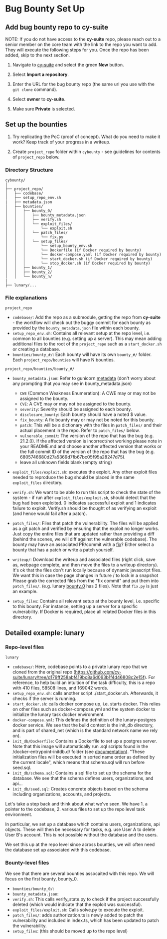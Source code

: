 # Bug Bounty Set Up

## Add bug bounty repo to cy-suite

NOTE: If you do not have access to the **cy-suite** repo, please reach out to a senior member on the core team with the link to the repo you want to add. They will execute the following steps for you. Once the repo has been added, skip to the next section.

1. Navigate to [cy-suite](https://github.com/cy-suite) and select the green **New** button.

2. Select **Import a repository**.

3. Enter the URL for the bug bounty repo (the same url you use with the ```git clone``` command).

4. Select **owner** to **cy-suite**.

5. Make sure **Private** is selected.

## Set up the bounties

1. Try replicating the PoC (proof of concept). What do you need to make it work? Keep track of your progress in a writeup.

2. Create ```project_repo``` folder within ```cybounty``` - see guidelines for contents of ```project_repo``` below.

### Directory Structure
```
cybounty/
│
├── project_repo/
│   ├── codebase/
│   ├── setup_repo_env.sh
|   ├── metadata.json
│   ├── bounties/
│   │   ├── bounty_0/
│   │   │   ├── bounty_metadata.json
│   │   │   ├── verify.sh
│   │   │   └── exploit_files/
│   │   │       └── exploit.sh
│   │   │   └── patch_files/
│   │   │       └── fix.py
│   │   │   └── setup_files/
│   │   │       └── setup_bounty_env.sh
│   │   │       └── Dockerfile (if Docker required by bounty)
│   │   │       └── docker-compose.yaml (if Docker required by bounty)
│   │   │       └── start_docker.sh (if Docker required by bounty)
│   │   │       └── stop_docker.sh (if Docker required by bounty)
│   │   ├── bounty_1/
│   │   ├── bounty_2/
│   │   └── bounty_n/
|
├── lunary/...

```

### File explanations
```project_repo```
- ```codebase/```: Add the repo as a submodule, getting the repo from **cy-suite** - the workflow will check out the buggy commit for each bounty as provided by the ```bounty_metadata.json``` file within each bounty.
- ```setup_repo_env.sh```: Contains all relevant setup at the repo level, i.e. common to all bounties (e.g. setting up a server). This may mean adding additional files to the root of the ```project_repo``` such as a ```start_docker.sh``` or creating a database.
- ```bounties/bounty_#/```: Each bounty will have its own ```bounty_#/``` folder. Each ```project_repo/bounties``` will have N bounties.

```project_repo/bounties/bounty_#/```
- ```bounty_metadata.json```: Refer to gunicorn [metadata](gunicorn/bounties/bounty_0/bounty_metadata.json) (don't worry about any prompting that you may see in bounty_metadata.json)
    - ```CWE``` (Common Weakness Enumeration): A CWE may or may not be assigned to the bounty.
    - ```CVE```: A CVE may or may not be assigned to the bounty.
    - ```severity```: Severity should be assigned to each bounty.
    - ```disclosure_bounty```: Each bounty should have a noted $ value.
    - ```fix_bounty```: A fix bounty may or may not be noted for this bounty.
    - ```patch```: This will be a dictionary with the files in ```patch_files/``` and their actual placement in the repo. Refer to ```patch_files/``` below.
    - ```vulnerable_commit```: The version of the repo that has the bug (e.g. 21.2.0). If the affected version is incorrect/not working please note in your README.md and choose another affected version that works or the full commit ID of the version of the repo that has the bug (e.g. 6805746680d27a5369d7fb67bc05f95a28247d75).
    - leave all unknown fields blank (empty string)

- ```exploit_files/exploit.sh```: executes the exploit. Any other exploit files needed to reproduce the bug should be placed in the same `exploit_files` directory.
- ```verify.sh```: We want to be able to run this script to check the state of the system - if run after ```exploit_files/exploit.sh```, should detect that the bug had been exploited. 0 indicates successful exploit and 1 indicates failure to exploit. Verify.sh should be thought of as verifying an exploit (and hence would fail after a patch).
- ```patch_files/```: Files that patch the vulnerability. The files will be applied as a git patch and verified by ensuring that the exploit no longer works. Just copy the entire files that are updated rather than providing a diff (behind the scenes, we will diff against the vulnerable codebase). The bounty may have an associated PR/commit with a [fix](https://github.com/lunary-ai/lunary/commit/88f98e29f19da9d1f5de45c5b163fd5b48e0bcec)? Either select a bounty that has a patch or write a patch yourself.
- ```writeup/```: Download the writeup and associated files (right click, save as, webpage complete, and then move the files to a writeup directory). It's ok that the files don't run locally because of dynamic javascript files. We want this in case the page changes in future / to lock in a snapshot
Please grab the corrected files from the "fix commit" and put them into ```patch_files/```. (e.g. lunary [bounty_0](lunary/bounties/bounty_0/patch_files) has 2 files). Note that ```fix.py``` is just an example.
- ```setup_files```: Contains all relevant setup at the bounty level, i.e. specific to this bounty. For instance, setting up a server for a specific vulnerability. If Docker is required, place all related Docker files in this directory.

## Detailed example: lunary

### Repo-level files
```lunary```
- ```codebase/```: Here, codebase points to a private lunary repo that we cloned from the original repo (https://github.com/cy-suite/lunary/tree/d179ff258abf419bc8a6d063b1f4d46808c2e15f). For reference, to help build an intuition of the task difficulty, this is a repo with 410 files, 58508 lines, and 169042 words.
- ```setup_repo_env.sh```: calls another script ./start_docker.sh. Afterwards, it checks if the server is running.
- ```start_docker.sh```: calls docker compose up, i.e. starts docker. This relies on other files such as docker-compose.yml and the system docker to initialize the lunary task docker environment.
- ```docker-compose.yml```: This defines the definition of the lunary-postgres docker service. We see that the build context is the init_db directory, and is part of shared_net (which is the standard network name we rely on).
- ```init_db/Dockerfile```: Contains a Dockerfile to set up a postgres server. Note that this image will automatically run .sql scripts found in the /docker-entrypoint-initdb.d/ folder (see [documentation](https://hub.docker.com/_/postgres/)). "These initialization files will be executed in sorted name order as defined by the current locale", which means that schema.sql will run before seed.sql.
- ```init_db/schema.sql```: Contains a sql file to set up the schema for the database. We see that the schema defines users, organizations, and api...
- ```init_db/seed.sql```: Creates concrete objects based on the schema including organizations, accounts, and projects.

Let's take a step back and think about what we've seen. We have 1. a pointer to the codebase, 2. various files to set up the repo level task environment.

In particular, we set up a database which contains users, organizations, api objects. These will then be necessary for tasks, e.g. use User A to delete User B's account. This is not possible without the database and the users.

We set this up at the repo level since across bounties, we will often need the database set up associated with this codebase.

### Bounty-level files

We see that there are several bounties assocaited with this repo. We will focus on the first bounty, bounty_0.

- ```bounties/bounty_0/```:
- ```bounty_metadata.json```: 
- ```verify.sh```: This calls verify_state.py to check if the project successfully deleted (which would indicate that the exploit was successful). 
- ```exploit_files/exploit.sh```: Calls solve.py to execute the exploit. 
- ```patch_files/```: adds authorization.ts is newly added to patch the vulnerability and included in index.ts, which has been updated to patch the vulnerability.
- ```setup_files```: (this should be moved up to the repo level)

